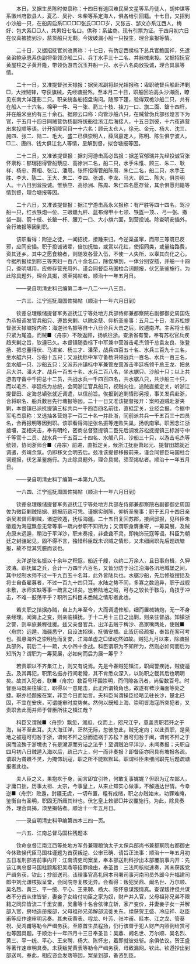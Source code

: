 <!-- { "loadSidebar": true } -->
　　本日，又据生员陈时俊禀称：十四日有逃回难民吴文星等系丹徒人，胡仲谋等系徽州府歙县人，夏乙、吴孙、朱柴等系定海人，俱各给引回籍。十七日，又招到小沙船一只，在船周启系□□□□张氏□□□岁，又张吉、邹文亦系江西人，梅好、包大系□□人，共男妇七名口。供称：系盐商，现有引票为证。于四月初六日在仪真被掳到沙，盐货船只无剩。今拨破漏小船一只投生，理合禀报等情。

　　二十日，又据招抚官刘攽禀称：十七日，有伪定西侯标下总兵官鲍国祥，先遣亲弟鲍承恩系伪副将带领沙船二只、兵丁水手三十二名、并器械来投。又据招抚官黄屋柱之子黄开隆，带领伪游击沉玉并船一只、水手八名向攽投诚，理合具禀等情。

　　二十一日，又准提督张天禄报：据吴淞副将赵光祖报称：卑职统督兵船赴洋剿□，大挫贼锋，夺获旗械，先经塘报外。至本月二十日，职船回泊高头沙海面，瞭见东南大洋篷影二只。职亲统各船招盘询问。随即下篷，验得双桅沙船二只，共有在船人一十六名，棉甲一件、弓一张、箭三十枝、挂刀一口、旗二面、鎗十四杆，并在船米豆约有三十余石。据顾云口称：向管沙船八只，在贼营伪兵部张煌言下为官，于五月十四日同贼营伪杨副将统船往浙江后海接人，十五日到彼，十六夜逃营出来投顺等语。计开招降官目一十六名：顾云太仓人，徐元、金元、杨大、沈三、施四、张二、陆二、毛大、盛二已俱崇明人，薛凤嘉定人，陈明、陈生俱宁波人，□二、唐四、钱大俱江北人等情，呈解到督，拟合塘报等因。

　　二十二日，又准该提督报：据刘河游击高必昌报：据差官郁瑞并先经投诚官张怀禀称：郁瑞招得管船蔡应、高徐洲二名，船二只，水手朱惟、顾三、朱二、耿祥、杨忠、蔡相、张江、潘周。张怀招得管船陈周、朱仁二名，船二只，水手王胜、李大、陈二、王大、朱二、李四、张诚、李龙、马大、顾二、陈大，俱崇明人。十八日到营投诚。惟蔡应、高徐洲、陈周、朱仁四名愿存营，其余俱愿归籍等情到督，理合塘报等因。

　　二十六日，又准该提督报：据江宁游击高永义报称：有严胜等四十四名，驾沙船一只，红衣铁炮一位、三眼鎗九杆、蓝布绵甲十七领、铁盔一顶、、弓一张、撒袋一副、箭十枝、长鎗一杆、腰刀一口、大小旗六面，到营投诚。除查明安插外，合行塘报等因到职。

　　该职看得：附逆之徒，一闻招抚，接踵来归。今逆渠虽窜，而邢三等既已反邪，应同安插。职于投诚诸辈，倍加抚恤，或赏以花红，使招同类，或量给路费，资其还乡。其中之愿食粮者，则随发各营入伍，不使一人失所，以辜其向化之心。今据所报续到邢三等男妇一百八十余名口，除俟解到，一体分别安插，并船一十四只，查明堪用，应修存营充用外，谨会同督臣马国柱合词题报，伏乞圣鉴施行。为此除具题外，理合具揭，须至揭帖者。顺治十一年五月日。

　　——录自明清史料己编第二本一八二～一八三页。

　　一六三、江宁巡抚周国佐揭帖（顺治十一年六月日到）

　　钦差总理粮储提督军务巡抚江宁等处地方兵部侍郎兼都察院右副都御史周国佐为恭报调发官兵船只、遵旨夹剿、以除余孽、仰祈圣鉴事：五月二十日，准苏松提督张天禄塘报内称：海逆张名振等自十八日合兵大击之后，败遁南洋。主客将士船只紧为尾追，而贼■〈舟宗〉不敢返顾，扬帆往浙。查浙省有警，奉有苏松官兵疾趋夹剿之旨，钦遵已久。本督镇随委标下中军兼中营游击毛杰领千总袁友良、张登扬、把总董得伏、马进宝、杨三才、潘荣，战兵四百五十名、水兵三百九十三名，坐水艍六只、沙船十五只；又派抚标中军守备杨洪领战兵一百名、水兵一百三名，坐水艍一只、沙船五只；又派苏州镇标中军兼管左营游击李廷栋领千总王龙、把总吕大洪、潘大才、战兵一百五十名、水兵二百八名，坐水艍只、沙船十只；以上共游击守备中千把总十二员，共战水兵一千四百四名，共水艍八只，共沙船三十只，而以毛杰、李廷栋为总统，会同浙江官兵船只，视贼向往，追贼直抵定关，听浙江提督田、定海总镇张就近调遣，以信前旨。俟报到追剿情形另报，事关发兵赴浙，合将职名、船兵数目先行塘报等因。二十一日又准该提督报开：案照追贼赴浙夹剿，本督镇已派抚提镇三标共兵一千四百四名前往，直抵定关，业经会报。今据中军毛杰禀称：又选抽各营炮手一百二十名一并赴浙，同前派共兵一千五百三十四员名，合再报明等因到职。该职看得海逆张名振等连败失巢，扬帆南窜。职因念江浙接壤，互相夹击，奉有明纶，密商总督暨提镇二臣先后调发苏松抚提镇三标游守中千等官十二员、战水兵一千五百二十四名、水艍八只、沙船三十只，以游击毛杰等统领，协同浙师合■〈舟宗〉前进，直抵定关，候浙江抚臣萧起元、提督田雄就近调遣，务靖余氛。仍即移文会明去后。兹准该提督移报前来，谨会同督臣马国柱合词题报，伏乞圣鉴施行。为此除具题外，理合具揭，须至揭帖者。顺治十一年五月日。

　　——录自明清史料丁编第一本第九八页。

　　一六四、江宁巡抚周国佐揭帖（顺治十一年六月日到）

　　钦差总理粮储提督军务巡抚江宁等处地方兵部左侍郎兼都察院右副都御史周国佐为微臣剿贼拮据、题报历疏可凭、谨据实剖陈、仰祈圣鉴事：职于五月十四日亲诣吴淞督师剿贼，诸逆败遁，抚绥海疆。二十五日复回苏郡，接阅邸报，见科臣朱徽题为海寇飘忽无常等事一疏内参职不知所为；又谓职身膺重寄，一筹莫展，及贼舟原未远遁，稍泊于平洋沙，职未奏报，非聋聋不灵，即掩饰玩寇等语。科臣为朝廷之封疆起见，固不得不言，独惜科臣既未识贼之情形，又未细阅职先后题疏塘报，故不觉其凭臆而谈也。

　　夫洋逆张名振以十余年之积寇，船近千艘，众约二万余人，且日事舟楫，久狎波涛。职抚属之兵，合计一万四千六百名，又皆分防于沿江沿海各汛地城堡之间，其中经制水师不过一千九百五十名耳，此外皆陆兵也。水艍沙船，先后修艌搜括及将士自备雇募者，不过一百九十四只耳。水陆之势不同，多寡之数逈异，职于战舰未敷，水师实缺等事一疏言之详矣。岂若陆地之贼，可与之较长于鞍马，角技于冲击，不难一鼓荡平乎？职所云科臣未悉贼之情形者此也。

　　若夫职之拮据办贼，自上九年至今，大而调遣修船，细而置械铸炮，无一不身亲经理。闻海上之变，则亲临镇抚。于十二月十三日之出剿，则亲驻督战。知镇浙之警，则率旅兼程往援。兹又亲督官兵，出洋击贼于稗沙、高家嘴两处，使贼■〈舟宗〉远遁，海疆悉宁，且设法招徕，抚循安插。此皆历经疏报，奉旨在案可考也。孤悬海外之崇明危而复安，江海单虚之□堡屹然如故。贼犯九月以来，除塘报兵部外，前后二十一疏，大小四十余战。科臣谓职为不知所为，然则必如何而后为知所为？谓职为一筹莫展，必如何而后为展一筹乎？

　　若责职以不齐集江上，则又有说焉。先是今春贼犯镇江，职闻警疾驰，贼旋遁去。及其再犯，职策名振亦行间老猾，其不肯悉众深入，以防职之截其后也明明矣。故其入犯者，联■〈舟宗〉数百号环围崇明，而伺隙各汛者，尚留数百号。时督臣马既亲往镇江，职得以一意尾击，此正所谓犄角也。故遂有稗沙海面等处之捷。职亦经题报在案，非至今日而始言。夫科臣尚谓操臣经略见驻长沙，楚北已固，不宜在安庆，可谓能审时度势矣。然何以既知上海、崇明皆海寇所突犯者，又责职舍此而并师于督臣所往之镇江哉？

　　科臣又谓贼■〈舟宗〉飘忽，溯瓜、仪而上，咫尺江宁，意盖责职若歼之于海，当不至此耳。夫大海汪洋，茫然无际，忽彼忽此，贼无定向；以此责职，是吴地之被寇可归咎于浙，谓何不歼之浙而遗祸于苏松？且可归咎于闽，谓何不歼之于闽而流殃于浙境也？有是溯源而穷诘之法乎！至谓贼泊平洋沙，未闻奏报；夫职自四月初八日贼遁入海以后，疏已六上，何一而非奏报？即督臣亦同具有塘报各疏。谓职为聋瞶不灵，为掩饰玩寇，职之所不能默默耳。职谓科臣未细阅职先后题疏塘报者此也。

　　夫人臣之义，果抱疚于身，闻言即宜引咎，何敢复事娓娓？但职为辽左鄙人，才庸口拙，历事太祖、太宗，今事皇上，从来止知实心做事，不解通达世情。今幸逆■〈舟宗〉败遁，封疆无虞，一切布置，粗有成绪，职之办贼始末，功罪难掩，鉴衡自有圣明，职固无所庸其辩也。伏乞皇上敕部□并议覆施行。为此，除具奏外，理合具揭，须至揭帖者。顺治十一年五月日。

　　——录自明清史料甲编第四本三四一页。

　　一六五、江南总督马国柱残题本

　　钦命总督江南江西等处地方军务兼理粮饷太子太保兵部尚书兼都察院右都御史今休致候代臣马国柱谨题为首获叛逆、公审已确、请旨正法事：顺治十一年五月初五日准刑部咨前事内开：江南清吏司案呈，奉本部送刑科抄出本部覆前事内开：先该江南总督马国柱题叛犯吴鼎等招罪缘由，奉圣旨：三法司核拟速奏，其未获叛党严缉务获，钦此；抄部送司。该理事官高礼同本司署司事河南司员外郎今升福建司郎中刘允谦核拟呈堂，会同院寺复核无异。会看得：叛犯吴鼎、阚名世、万尔顺、吴名烈、黄三、平一统、平心、王来聘、杨大、陈怀忠谋叛情真。查谋叛律但共谋者不分首从律皆斩，妻妾子女给付功臣之家为奴，财产并入官，父母祖孙兄弟不限籍之同异皆流二千里安置，吴鼎等十名合依律立斩，家产变价，并妻妾子女一并解部入官，房地造册报部，父母祖孙兄弟解部流徙关东。续获贺王盛、冷应祥、赵臣甫等应作速审明另奏。其未获黄表、程龙、叶芳、张冲甫、眭本、江之龙、管葵祝、吴鸿甫等勒令严缉务获。至原首生员程扬，仍行该督于犯人财产内照例给赏可也等因具题。于顺治十一年四月十三日奉圣旨：吴鼎、阚名世、万尔顺、吴名烈、黄三、平一统、平心、王来聘、杨大、陈怀忠，着即就彼处斩。余俱依议。贺王盛等著作速审明具奏。未获叛党黄表等勒令严缉务获，毋致漏网。钦此。钦遵抄出到部送司。奉此，相应咨会发落等因，案呈到部，备咨到臣。


